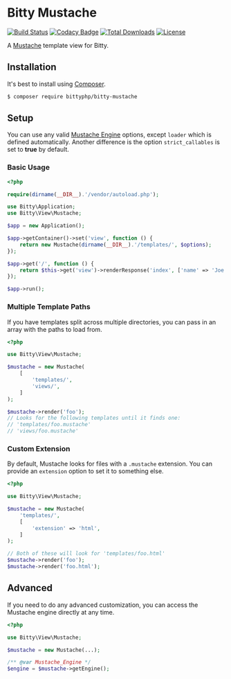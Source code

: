 # Bitty Mustache

[![Build Status](https://travis-ci.org/bittyphp/bitty-mustache.svg?branch=master)](https://travis-ci.org/bittyphp/bitty-mustache)
[![Codacy Badge](https://api.codacy.com/project/badge/Coverage/e34be4340dce4a1094fc4b9eb4ef2547)](https://www.codacy.com/app/bittyphp/bitty-mustache)
[![Total Downloads](https://poser.pugx.org/bittyphp/bitty-mustache/downloads)](https://packagist.org/packages/bittyphp/bitty-mustache)
[![License](https://poser.pugx.org/bittyphp/bitty-mustache/license)](https://packagist.org/packages/bittyphp/bitty-mustache)

A [Mustache](https://github.com/bobthecow/mustache.php) template view for Bitty.

## Installation

It's best to install using [Composer](https://getcomposer.org/).

```sh
$ composer require bittyphp/bitty-mustache
```

## Setup

You can use any valid [Mustache Engine](https://github.com/bobthecow/mustache.php/wiki) options, except `loader` which is defined automatically. Another difference is the option `strict_callables` is set to **true** by default.

### Basic Usage

```php
<?php

require(dirname(__DIR__).'/vendor/autoload.php');

use Bitty\Application;
use Bitty\View\Mustache;

$app = new Application();

$app->getContainer()->set('view', function () {
    return new Mustache(dirname(__DIR__).'/templates/', $options);
});

$app->get('/', function () {
    return $this->get('view')->renderResponse('index', ['name' => 'Joe Schmoe']);
});

$app->run();

```

### Multiple Template Paths

If you have templates split across multiple directories, you can pass in an array with the paths to load from.

```php
<?php

use Bitty\View\Mustache;

$mustache = new Mustache(
    [
        'templates/',
        'views/',
    ]
);

$mustache->render('foo');
// Looks for the following templates until it finds one:
// 'templates/foo.mustache'
// 'views/foo.mustache'

```

### Custom Extension

By default, Mustache looks for files with a `.mustache` extension. You can provide an `extension` option to set it to something else.

```php
<?php

use Bitty\View\Mustache;

$mustache = new Mustache(
    'templates/',
    [
        'extension' => 'html',
    ]
);

// Both of these will look for 'templates/foo.html'
$mustache->render('foo');
$mustache->render('foo.html');

```

## Advanced

If you need to do any advanced customization, you can access the Mustache engine directly at any time.

```php
<?php

use Bitty\View\Mustache;

$mustache = new Mustache(...);

/** @var Mustache_Engine */
$engine = $mustache->getEngine();

```
